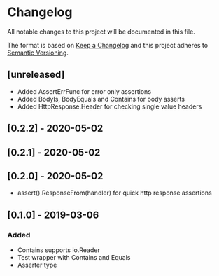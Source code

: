 # Changelog
All notable changes to this project will be documented in this file.

The format is based on [Keep a Changelog](http://keepachangelog.com/en/1.0.0/)
and this project adheres to [Semantic Versioning](http://semver.org/spec/v2.0.0.html).

## [unreleased]

- Added AssertErrFunc for error only assertions
- Added BodyIs,  BodyEquals and Contains for body asserts
- Added HttpResponse.Header for checking single value headers

## [0.2.2] - 2020-05-02
## [0.2.1] - 2020-05-02
## [0.2.0] - 2020-05-02

- assert().ResponseFrom(handler) for quick http response assertions


## [0.1.0] - 2019-03-06
### Added

- Contains supports io.Reader
- Test wrapper with Contains and Equals
- Asserter type
